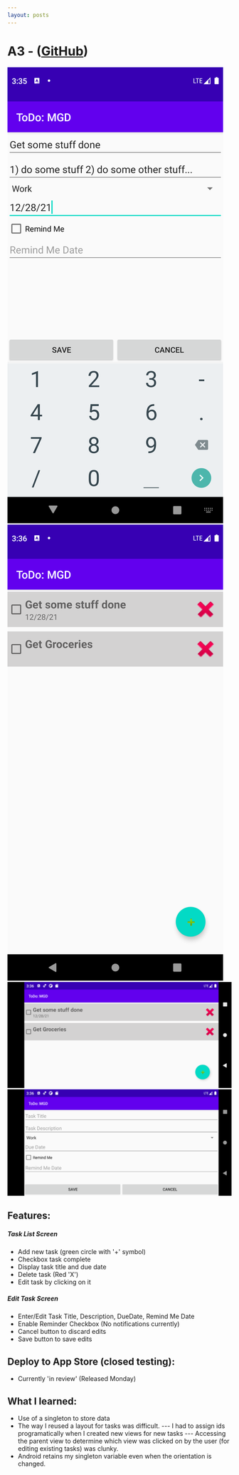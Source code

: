 ```yaml
---
layout: posts
---
```


# A3 - ([GitHub](https://github.com/mgatesdehn/CS5520/tree/main/Assignment3))
![SS1](https://raw.githubusercontent.com/mgatesdehn/CS5520/gh-pages/images/Assignment3/1.png)\
![SS2](https://raw.githubusercontent.com/mgatesdehn/CS5520/gh-pages/images/Assignment3/2.png)\
![SS3](https://raw.githubusercontent.com/mgatesdehn/CS5520/gh-pages/images/Assignment3/3.png)\
![SS4](https://raw.githubusercontent.com/mgatesdehn/CS5520/gh-pages/images/Assignment3/4.png)

## Features:
##### Task List Screen
- Add new task (green circle with '+' symbol)
- Checkbox task complete
- Display task title and due date
- Delete task (Red 'X')
- Edit task by clicking on it

##### Edit Task Screen
- Enter/Edit Task Title, Description, DueDate, Remind Me Date
- Enable Reminder Checkbox (No notifications currently)
- Cancel button to discard edits
- Save button to save edits

## Deploy to App Store (closed testing):
- Currently 'in review' (Released Monday)

## What I learned:
- Use of a singleton to store data
- The way I reused a layout for tasks was difficult.
--- I had to assign ids programatically when I created new views for new tasks
--- Accessing the parent view to determine which view was clicked on by the user (for editing existing tasks) was clunky.
- Android retains my singleton variable even when the orientation is changed.

